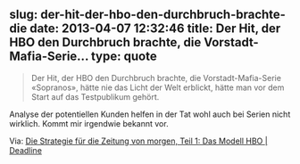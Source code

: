 slug: der-hit-der-hbo-den-durchbruch-brachte-die
date: 2013-04-07 12:32:46
title: Der Hit, der HBO den Durchbruch brachte, die Vorstadt-Mafia-Serie...
type: quote
---

> Der Hit, der HBO den Durchbruch brachte, die Vorstadt-Mafia-Serie «Sopranos», hätte nie das Licht der Welt erblickt, hätte man vor dem Start auf das Testpublikum gehört.

Analyse der potentiellen Kunden helfen in der Tat wohl auch bei Serien nicht wirklich. Kommt mir irgendwie bekannt vor.

 Via: [Die Strategie für die Zeitung von morgen, Teil 1: Das Modell HBO | Deadline](http://blog.tagesanzeiger.ch/deadline/index.php/2394/die-strategie-fur-die-zeitung-von-morgen/)
